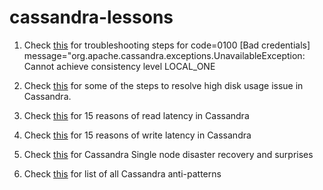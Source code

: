 # cassandra-lessons

1.  Check [this](https://github.com/laxmikant99/cassandra-lessons/blob/master/UnavailableException.md) for troubleshooting steps for code=0100 [Bad credentials] message="org.apache.cassandra.exceptions.UnavailableException: Cannot achieve consistency level LOCAL_ONE

2.  Check [this](https://github.com/laxmikant99/cassandra-lessons/blob/master/HighDiskUsage.md) for some of the steps to resolve high disk usage issue in Cassandra.

3. Check [this](https://github.com/laxmikant99/cassandra-lessons/blob/master/HighReadLatency.md) for 15 reasons of read latency in Cassandra

4. Check [this](https://github.com/laxmikant99/cassandra-lessons/blob/master/HighWriteLatency.md) for 15 reasons of write latency in Cassandra

5. Check [this](https://github.com/laxmikant99/cassandra-single-node-disater-recovery-lessons) for Cassandra Single node disaster recovery and surprises

6. Check [this](https://github.com/laxmikant99/cassandra-lessons/blob/master/CassandraAntiPatterns.md) for list of all Cassandra anti-patterns 

